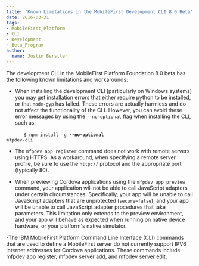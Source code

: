 ```yaml
---
title: 'Known Limitations in the MobileFirst Development CLI 8.0 Beta'
date: 2016-03-31
tags:
- MobileFirst_Platform
- CLI
- Development
- Beta_Program
author:
  name: Justin Berstler
---
```


The development CLI in the MobileFirst Platform Foundation 8.0 beta has the following known limitations and workarounds:

- When installing the development CLI (particularly on Windows systems) you may get installation errors that either require python to be installed, or that `node-gyp` has failed. These errors are actually harmless and do not affect the functionality of the CLI. However, you can avoid these error messages by using the `--no-optional` flag when installing the CLI, such as:

&nbsp;&nbsp;&nbsp;&nbsp;&nbsp;&nbsp;&nbsp;&nbsp;&nbsp;&nbsp;&nbsp;&nbsp;<code>$ npm install -g <b>--no-optional</b> mfpdev-cli</code>

- The `mfpdev app register` command does not work with remote servers using HTTPS. As a workaround, when specifying a remote server profile, be sure to use the `http://` protocol and the appropriate port (typically 80).

- When previewing Cordova applications using the `mfpdev app preview` command, your application will not be able to call JavaScript adapters under certain circumstances. Specifically, your app will be unable to call JavaScript adapters that are unprotected (`secure=false`), and your app will be unable to call JavaScript adapter procedures that take parameters. This limitation only extends to the preview environment, and your app will behave as expected when running on native device hardware, or your platform's native simulator.

-The IBM MobileFirst Platform Command Line Interface (CLI) commands that are used to define a MobileFirst server do not currently support IPV6 internet addresses for Cordova applications.  These commands include mfpdev app register, mfpdev server add, and mfpdev server edit.
